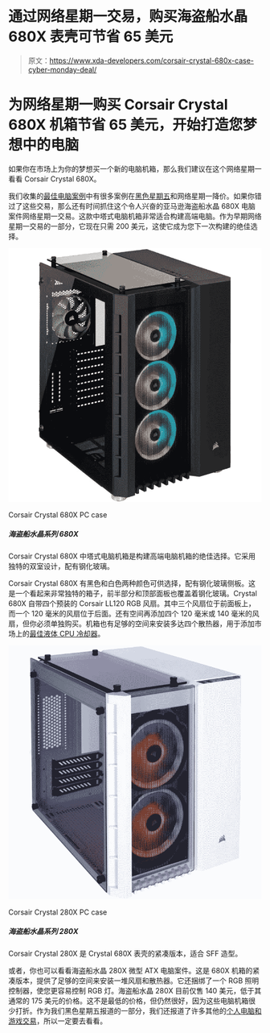 # 通过网络星期一交易，购买海盗船水晶 680X 表壳可节省 65 美元

> 原文：<https://www.xda-developers.com/corsair-crystal-680x-case-cyber-monday-deal/>

# 为网络星期一购买 Corsair Crystal 680X 机箱节省 65 美元，开始打造您梦想中的电脑

如果你在市场上为你的梦想买一个新的电脑机箱，那么我们建议在这个网络星期一看看 Corsair Crystal 680X。

我们收集的[最佳电脑案例](https://www.xda-developers.com/best-pc-cases/)中有很多案例在[黑色星期五](https://www.xda-developers.com/black-friday/)和网络星期一降价。如果你错过了这些交易，那么还有时间抓住这个令人兴奋的亚马逊海盗船水晶 680X 电脑案件网络星期一交易。这款中塔式电脑机箱非常适合构建高端电脑。作为早期网络星期一交易的一部分，它现在只需 200 美元，这使它成为您下一次构建的绝佳选择。

 <picture>![The Corsair Crystal 680X mid-tower PC case is a great option for building a high-end PC case. It comes with a unique dual-chamber design with tempered glass.](img/331997f80cfb0be2edfbdd5736ecdf5e.png)</picture> 

Corsair Crystal 680X PC case

##### 海盗船水晶系列 680X

Corsair Crystal 680X 中塔式电脑机箱是构建高端电脑机箱的绝佳选择。它采用独特的双室设计，配有钢化玻璃。

Corsair Crystal 680X 有黑色和白色两种颜色可供选择，配有钢化玻璃侧板。这是一个看起来非常独特的箱子，前半部分和顶部面板也覆盖着钢化玻璃。Crystal 680X 自带四个预装的 Corsair LL120 RGB 风扇。其中三个风扇位于前面板上，而一个 120 毫米的风扇位于后面。还有空间再添加四个 120 毫米或 140 毫米的风扇，但你必须单独购买。机箱也有足够的空间来安装多达四个散热器，用于添加市场上的[最佳液体 CPU 冷却器](https://www.xda-developers.com/best-liquid-coolers/)。

 <picture>![The Corsair Crystal 280X is a compact version of the Crystal 680X case that's suitable for SFF builds.](img/cb75dfbfe3ecf244715f09049a627e48.png)</picture> 

Corsair Crystal 280X PC case

##### 海盗船水晶系列 280X

Corsair Crystal 280X 是 Crystal 680X 表壳的紧凑版本，适合 SFF 造型。

或者，你也可以看看海盗船水晶 280X 微型 ATX 电脑案件。这是 680X 机箱的紧凑版本，提供了足够的空间来安装一堆风扇和散热器。它还捆绑了一个 RGB 照明控制器，使您更容易控制 RGB 灯。海盗船水晶 280X 目前仅售 140 美元，低于其通常的 175 美元的价格。这不是最低的价格，但仍然很好，因为这些电脑机箱很少打折。作为我们黑色星期五报道的一部分，我们还报道了许多其他的[个人电脑和游戏交易](https://www.xda-developers.com/best-black-friday-pc-gaming-deals/)，所以一定要去看看。